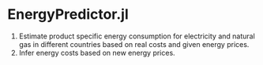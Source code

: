 # EnergyPredictor.jl
1. Estimate product specific energy consumption for electricity and natural gas in different countries based on real costs and given energy prices.
2. Infer energy costs based on new energy prices.
